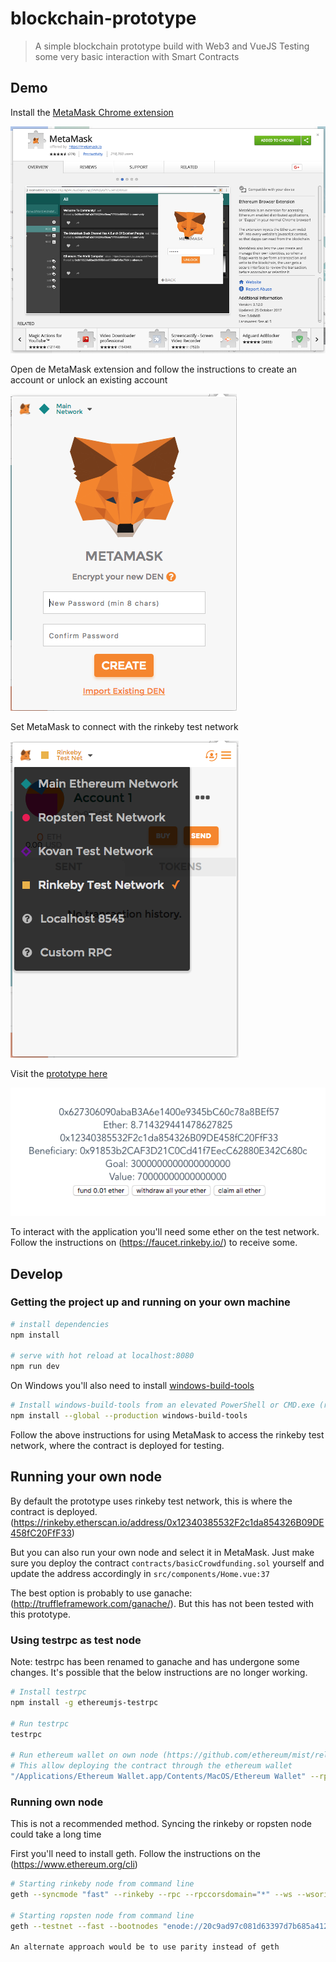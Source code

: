 # blockchain-prototype

> A simple blockchain prototype build with Web3 and VueJS
> Testing some very basic interaction with Smart Contracts

## Demo

Install the [MetaMask Chrome extension](https://chrome.google.com/webstore/detail/metamask/nkbihfbeogaeaoehlefnkodbefgpgknn)

![MetaMask Chrome extension](./static/images/metamask-chrome-extension.png)


Open de MetaMask extension and follow the instructions to create an account or unlock an existing account

![Create MetaMask account](./static/images/metamask-create-account.png)


Set MetaMask to connect with the rinkeby test network

![Set MetaMask network to rinkeby](./static/images/metamask-network-selection-rinkeby.png)


Visit the [prototype here](https://boydbueno.github.io/blockchain-prototype1/)

![First prototype](./static/images/first-prototype.png)


To interact with the application you'll need some ether on the test network. Follow the instructions on (https://faucet.rinkeby.io/) to receive some.

## Develop

### Getting the project up and running on your own machine

``` bash
# install dependencies
npm install

# serve with hot reload at localhost:8080
npm run dev
```

On Windows you'll also need to install [windows-build-tools](https://github.com/felixrieseberg/windows-build-tools)

``` bash
# Install windows-build-tools from an elevated PowerShell or CMD.exe (run as Administrator).
npm install --global --production windows-build-tools
```

Follow the above instructions for using MetaMask to access the rinkeby test network, where the contract is deployed for testing.

## Running your own node
By default the prototype uses rinkeby test network, this is where the contract is deployed. (https://rinkeby.etherscan.io/address/0x12340385532F2c1da854326B09DE458fC20FfF33)

But you can also run your own node and select it in MetaMask. Just make sure you deploy the contract `contracts/basicCrowdfunding.sol` yourself and update the address accordingly in `src/components/Home.vue:37`

The best option is probably to use ganache: (http://truffleframework.com/ganache/). But this has not been tested with this prototype. 

### Using testrpc as test node

Note: testrpc has been renamed to ganache and has undergone some changes. It's possible that the below instructions are no longer working.

```bash
# Install testrpc
npm install -g ethereumjs-testrpc

# Run testrpc
testrpc

# Run ethereum wallet on own node (https://github.com/ethereum/mist/releases)
# This allow deploying the contract through the ethereum wallet
"/Applications/Ethereum Wallet.app/Contents/MacOS/Ethereum Wallet" --rpc http://localhost:8545
```

### Running own node
This is not a recommended method. Syncing the rinkeby or ropsten node could take a long time

First you'll need to install geth. Follow the instructions on the (https://www.ethereum.org/cli)

``` bash
# Starting rinkeby node from command line
geth --syncmode "fast" --rinkeby --rpc --rpccorsdomain="*" --ws --wsorigins="*" console  --rpcapi="db,eth,net,web3,personal,web3"

# Starting ropsten node from command line
geth --testnet --fast --bootnodes "enode://20c9ad97c081d63397d7b685a412227a40e23c8bdc6688c6f37e97cfbc22d2b4d1db1510d8f61e6a8866ad7f0e17c02b14182d37ea7c3c8b9c2683aeb6b733a1@52.169.14.227:30303,enode://6ce05930c72abc632c58e2e4324f7c7ea478cec0ed4fa2528982cf34483094e9cbc9216e7aa349691242576d552a2a56aaeae426c5303ded677ce455ba1acd9d@13.84.180.240:30303" --rpc --rpccorsdomain="*" --ws --wsorigins="*" --rpcapi="db,eth,net,web3,personal,web3"

An alternate approach would be to use parity instead of geth
```
